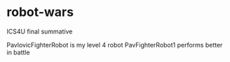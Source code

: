 # robot-wars
ICS4U final summative

PavlovicFighterRobot is my level 4 robot
PavFighterRobot1 performs better in battle
